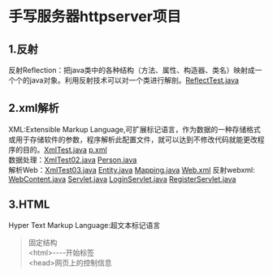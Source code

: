 ﻿# 手写服务器httpserver项目
## 1.反射
反射Reflection：把java类中的各种结构（方法、属性、构造器、类名）映射成一个个的java对象。利用反射技术可以对一个类进行解剖。[ReflectTest.java](Code/Code5/ReflectTest.java)

## 2.xml解析
XML:Extensible Markup Language,可扩展标记语言，作为数据的一种存储格式或用于存储软件的参数，程序解析此配置文件，就可以达到不修改代码就能更改程序的目的。[XmlTest.java](Code/Code5/XmlTest.java)  [p.xml](Code/Code5/p.xml)  
数据处理：[XmlTest02.java](Code/Code5/XmlTest02.java)  [Person.java](Code/Code5/Person.java)   
解析Web：[XmlTest03.java](Code/Code5/XmlTest03.java)  [Entity.java](Code/Code5/Entity.java)  [Mapping.java](Code/Code5/Mapping.java) [Web.xml](Code/Code5/Web.xml)
反射webxml: [WebContent.java](Code/Code5/WebContent.java)  [Servlet.java](Code/Code5/Servlet.java)  [LoginServlet.java](Code/Code5/LoginServlet.java)  [RegisterServlet.java](Code/Code5/RegisterServlet.java)

## 3.HTML
Hyper Text Markup Language:超文本标记语言
> 固定结构  
> \<html>----开始标签  
> \<head>网页上的控制信息 <title> 页面标题  
> \</title></head>  
> \<body>页面显示的内容</body>  
> \</html>----结束标签  
[login.html](Code/Code5/login.html)
